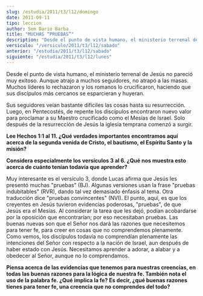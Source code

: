 ```yaml
---
slug: /estudia/2011/t3/l12/domingo
date: 2011-09-11
tipo: leccion
author: Sem Dario Barba
title: "MUCHAS “PRUEBAS”"
description: "Desde el punto de vista humano, el ministerio terrenal de Jesús no pareció muy  exitoso. Aunque atrajo a muchos seguidores, no atrapó a las masas."
versiculo: "/versiculo/2011/t3/l12/sabado"
anterior: "/estudia/2011/t3/l12/sabado"
siguiente: "/estudia/2011/t3/l12/lunes"
---
```


Desde el punto de vista humano, el ministerio terrenal de Jesús no pareció muy exitoso. Aunque atrajo a muchos seguidores, no atrapó a las masas. Muchos líderes lo rechazaron y los romanos lo crucificaron, haciendo que sus discípulos más cercanos se esparcieran y huyeran.

Sus seguidores veían bastante difíciles las cosas hasta su resurrección. Luego, en Pentecostés, de repente los discípulos encontraron nuevo valor para proclamar a su Maestro crucificado como el Mesías de Israel. Solo después de la resurrección de Jesús la iglesia temprana comenzó a surgir.

**Lee Hechos 1:1 al 11. ¿Qué verdades importantes encontramos aquí acerca de la segunda venida de Cristo, el bautismo, el Espíritu Santo y la misión?**

**Considera especialmente los versículos 3 al 6. ¿Qué nos muestra esto acerca de cuánto tenían todavía que aprender?**

Muy interesante es el versículo 3, donde Lucas afirma que Jesús les presentó muchas "pruebas" (BJ). Algunas versiones usan la frase "pruebas indubitables" (RVR), dando tal vez demasiado énfasis al tema. Otra traducción dice "pruebas convincentes" (NVI). El punto, aquí, es que los creyentes en Jesús tuvieron evidencias poderosas, "pruebas", de que Jesús era el Mesías. Al considerar la tarea que les dejó, podían acobardarse por la oposición que encontrarían; por eso necesitaban pruebas. Las buenas nuevas son que el Señor nos dará las razones que necesitemos para tener fe, para creer en cosas que no comprendemos plenamente. Como vemos, los discípulos todavía no comprendían plenamente las intenciones del Señor con respecto a la nación de Israel, aun después de haber estado con Jesús. Necesitamos aprender a adorar, a alabar y a obedecer al Señor, aunque no lo comprendamos.

**Piensa acerca de las evidencias que tenemos para nuestras creencias, en todas las buenas razones para la lógica de nuestra fe. También nota el uso de la palabra fe. ¿Qué implica la fe? Es decir, ¿qué buenas razones tienes para tener fe, una creencia que no comprendes del todo?**
